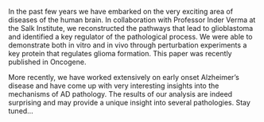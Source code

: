 In the past few years we have embarked on the very exciting area of diseases of the human brain. In collaboration with Professor Inder Verma at the Salk Institute, we reconstructed the pathways that lead to glioblastoma and identified a key regulator of the pathological process. We were able to demonstrate both in vitro and in vivo through perturbation experiments a key protein that regulates glioma formation. This paper was recently published in Oncogene.

More recently, we have worked extensively on early onset Alzheimer’s disease and have come up with very interesting insights into the mechanisms of AD pathology. The results of our analysis are indeed surprising and may provide a unique insight into several pathologies. Stay tuned…